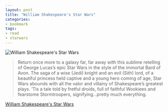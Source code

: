 ```yaml
---
layout: post
title: "William Shakespeare's Star Wars"
categories:
- bookmark
tags:
- read
- starwars
---
```

![William Shakespeare's Star Wars](/images/posts/starwars.png)

> Return once more to a galaxy far, far away with this sublime retelling of George Lucas’s epic Star Wars in the style of the immortal Bard of Avon. The saga of a wise (Jedi) knight and an evil (Sith) lord, of a beautiful princess held captive and a young hero coming of age, Star Wars abounds with all the valor and villainy of Shakespeare’s greatest plays. ’Tis a tale told by fretful droids, full of faithful Wookiees and fearstome Stormtroopers, signifying...pretty much everything.

[William Shakespeare's Star Wars](http://www.amazon.com/gp/product/1594746370/ref=as_li_ss_tl?ie=UTF8&camp=1789&creative=390957&creativeASIN=1594746370&linkCode=as2&tag=joefamily-20)
